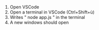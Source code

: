 1) Open VSCode
2) Open a terminal in VSCode (Ctrl+Shift+ù)
3) Writes " node app.js " in the terminal
4) A new windows should open




